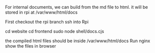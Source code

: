 For internal documents, we can build from the md file to html. 
it will be stored in rpi at /var/www/html/docs

First checkout the rpi branch
ssh into Rpi

cd website
cd frontend
sudo node shell/docs.cjs


the compiled html files should be inside /var/www/html/docs
Run nginx show the files in browser
